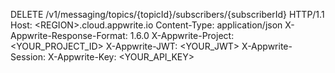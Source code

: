 DELETE /v1/messaging/topics/{topicId}/subscribers/{subscriberId} HTTP/1.1
Host: &lt;REGION&gt;.cloud.appwrite.io
Content-Type: application/json
X-Appwrite-Response-Format: 1.6.0
X-Appwrite-Project: <YOUR_PROJECT_ID>
X-Appwrite-JWT: <YOUR_JWT>
X-Appwrite-Session: 
X-Appwrite-Key: <YOUR_API_KEY>

